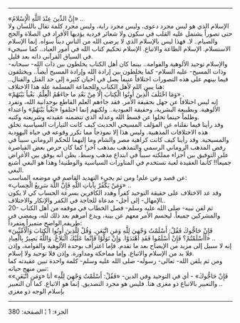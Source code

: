 ------------------------------------------------------------------------

«إِنَّ الدِّينَ عِنْدَ اللَّهِ الْإِسْلامُ» ..  
الإسلام الذي هو ليس مجرد دعوى، وليس مجرد راية، وليس مجرد كلمة تقال
باللسان ولا حتى تصوراً يشتمل عليه القلب في سكون ولا شعائر فردية يؤديها
الأفراد في الصلاة والحج والصيام.. لا. فهذا ليس بالإسلام الذي لا يرضى
الله من الناس ديناً سواه. إنما الإسلام الاستسلام. الإسلام الطاعة
والاتباع. الإسلام تحكيم كتاب الله في أمور العباد.. كما سيجيء في السياق
القرآني ذاته بعد قليل.  
والإسلام توحيد الألوهية والقوامة.. بينما كان أهل الكتاب يخلطون بين ذات
الله- سبحانه- وذات المسيح- عليه السلام- كما يخلطون بين إرادة الله وإرادة
المسيح أيضاً.. ويختلفون فيما بينهم على هذه التصورات اختلافاً عنيفاً يصل في
أحيان كثيرة إلى حد القتل والقتال.. هنا يبين الله لأهل الكتاب وللجماعة
المسلمة علة هذا الاختلاف:  
«وَمَا اخْتَلَفَ الَّذِينَ أُوتُوا الْكِتابَ إِلَّا مِنْ بَعْدِ ما جاءَهُمُ الْعِلْمُ. بَغْياً بَيْنَهُمْ» .  
إنه ليس اختلافاً عن جهل بحقيقة الأمر. فقد جاءهم العلم القاطع بوحدانية
الله، وتفرد الألوهية. وبطبيعة البشرية، وحقيقة العبودية.. ولكنهم إنما
اختلفوا «بَغْياً بَيْنَهُمْ» واعتداء وظلماً حينما تخلوا عن قسط الله وعدله الذي
تتضمنه عقيدته وشريعته وكتبه.  
وقد رأينا فيما نقلناه عن المؤلف المسيحي الحديث كيف كانت التيارات
السياسية تخلق هذه الاختلافات المذهبية. وليس هذا إلا نموذجاً مما تكرر
وقوعه في حياة اليهودية والمسيحية. وقد رأينا كيف كانت كراهية مصر والشام
وما إليهما للحكم الروماني سبباً في رفض المذهب الروماني الرسمي والتمذهب
بمذهب آخر! كما كان حرص بعض القياصرة على التوفيق بين أجزاء مملكته سبباً في
ابتداع مذهب وسط، يظن أنه يوفق بين الأغراض جميعاً!! كأنما العقيدة لعبة
تستخدم في المناورات السياسية والوطنية! وهذا هو البغي أشنع البغي.  
عن قصد وعن علم! ومن ثم يجيء التهديد القاصم في موضعه المناسب:  
«وَمَنْ يَكْفُرْ بِآياتِ اللَّهِ فَإِنَّ اللَّهَ سَرِيعُ الْحِسابِ» ..  
وقد عد الاختلاف على حقيقة التوحيد كفراً وهدد الكافرين بسرعة الحساب كي لا
يكون الإمهال- إلى أجل- مدعاة للجاجة في الكفر والإنكار والاختلاف..  
20- ثم لقن نبيه- صلى الله عليه وسلم- فصل الخطاب في موقفه من أهل الكتاب
والمشركين جميعاً. ليحسم الأمر معهم عن بينة، ويدع أمرهم بعد ذلك لله، ويمضي
في طريقه الواضح متميزاً متفرداً:  
«فَإِنْ حَاجُّوكَ فَقُلْ: أَسْلَمْتُ وَجْهِيَ لِلَّهِ وَمَنِ اتَّبَعَنِ. وَقُلْ لِلَّذِينَ أُوتُوا الْكِتابَ
وَالْأُمِّيِّينَ أَأَسْلَمْتُمْ؟ فَإِنْ أَسْلَمُوا فَقَدِ اهْتَدَوْا. وَإِنْ تَوَلَّوْا فَإِنَّما عَلَيْكَ الْبَلاغُ.
وَاللَّهُ بَصِيرٌ بِالْعِبادِ» ..  
إنه لا سبيل إلى مزيد من الإيضاح بعد ما تقدم. فإما اعتراف بوحدة الألوهية
والقوامة، وإذن فلا بد من الإسلام والاتباع. وإما مماحكة ومداورة. وإذن فلا
توحيد ولا إسلام.  
ومن ثم يلقن الله- تعالى- رسوله- صلى الله عليه وسلم- كلمة واحدة تبين
عقيدته كما تبين منهج حياته:  
«فَإِنْ حَاجُّوكَ» - أي في التوحيد وفي الدين- «فَقُلْ: أَسْلَمْتُ وَجْهِيَ لِلَّهِ» أنا «وَمَنِ
اتَّبَعَنِ» .. والتعبير بالاتباع ذو مغزى هنا. فليس هو مجرد التصديق. إنما هو
الاتباع. كما أن التعبير بإسلام الوجه ذو مغزى

------------------------------------------------------------------------

الجزء: 1 ¦ الصفحة: 380
